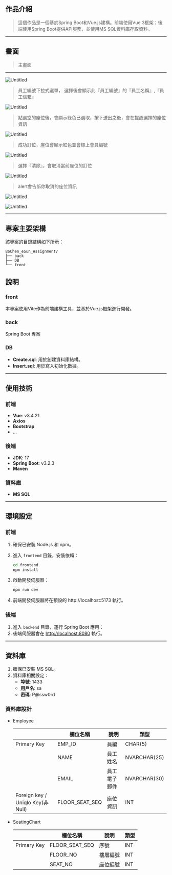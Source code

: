 ## 作品介紹

> 這個作品是一個基於Spring Boot和Vue.js建構。前端使用Vue 3框架；後端使用Spring Boot提供API服務，並使用MS SQL資料庫存取資料。
> 

---

## 畫面

> 主畫面
> 

---

![Untitled](readmeIMG/Untitled.png)

> 員工編號下拉式選單， 選擇後會顯示此『員工編號』的『員工名稱』,『員工信箱』
> 

![Untitled](readmeIMG/Untitled%201.png)

> 點選空的座位後，會顯示綠色已選取，按下送出之後，會在提醒選擇的座位資訊
> 

![Untitled](readmeIMG/Untitled%202.png)

> 成功訂位，座位會顯示紅色並會標上會員編號
> 

![Untitled](readmeIMG/Untitled%203.png)

> 選擇『清除』，會取消當前座位的訂位
> 

![Untitled](readmeIMG/Untitled%204.png)

> alert會告訴你取消的座位資訊
> 

![Untitled](readmeIMG/Untitled%205.png)

![Untitled](readmeIMG/Untitled%206.png)

---

## 專案主要架構

該專案的目錄結構如下所示：

```
BoChen_eSun_Assignment/
├── back
├── DB
└── front
```
## 說明

### front

本專案使用Vite作為前端建構工具，並基於Vue.js框架進行開發。

### back

Spring Boot 專案

### DB

- **Create.sql**: 用於創建資料庫結構。
- **Insert.sql**: 用於寫入初始化數據。

---

## 使用技術

### 前端

- **Vue**: v3.4.21
- **Axios**
- **Bootstrap**
- ...

### 後端

- **JDK**: 17
- **Spring Boot**: v3.2.3
- **Maven**

### 資料庫

- **MS SQL**

---

## 環境設定

### 前端

1. 確保已安裝 Node.js 和 npm。
2. 進入 `frontend` 目錄，安裝依賴：
    
    ```bash
    cd frontend
    npm install
    ```
    
3. 啟動開發伺服器：
    
    ```bash
    npm run dev
    ```
    
4. 前端開發伺服器將在預設的 http://localhost:5173 執行。

### 後端

1. 進入 `backend` 目錄，運行 Spring Boot 應用：
2. 後端伺服器會在 [http://localhost:8080](http://localhost:8080/) 執行。

---

## 資料庫

1. 確保已安裝 MS SQL。
2. 資料庫相關設定：
    - **埠號**: 1433
    - **用戶名**: sa
    - **密碼**: P@ssw0rd

### 資料庫設計

- Employee
    
    
    |  | 欄位名稱 | 說明 | 類型 |
    | --- | --- | --- | --- |
    | Primary Key | EMP_ID | 員編 | CHAR(5) |
    |  | NAME | 員工姓名 | NVARCHAR(25) |
    |  | EMAIL | 員工電子郵件 | NVARCHAR(30) |
    | Foreign key / Uniqlo Key(非Null) | FLOOR_SEAT_SEQ  | 座位資訊 | INT |
- SeatingChart
    
    
    |  | 欄位名稱 | 說明 | 類型 |
    | --- | --- | --- | --- |
    | Primary Key | FLOOR_SEAT_SEQ | 序號 | INT |
    |  | FLOOR_NO | 樓層編號 | INT |
    |  | SEAT_NO | 座位編號 | INT |